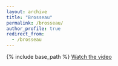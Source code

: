 ```yaml
---
layout: archive
title: "Brosseau"
permalink: /brosseau/
author_profile: true
redirect_from:
  - /brosseau
---
```


{% include base_path %}
[Watch the video](https://www.youtube.com/watch?v=cNe_O6W0lws&t=78s)
